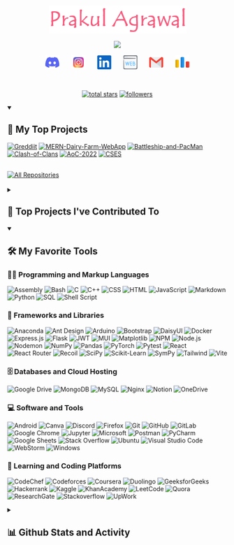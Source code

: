<p align="center">
  <a href="https://github.com/Prakul-Agrawal">
    <img src="assets/Name.png" alt="Prakul Agrawal" /></a>
</p>

<p align="center">
  <!-- Typing SVG -->
  <a href="https://github.com/DenverCoder1/readme-typing-svg">
    <img src="https://readme-typing-svg.demolab.com/?lines=Full-stack%20web%20developer;Python%20Enthusiast;Competitive%20Programmer;3%2B%20years%20of%20coding%20experience;Always%20learning%20new%20things&font=Fira%20Code&center=true&width=440&height=45&color=f75c7e&vCenter=true&pause=1000&size=22" /></a>
</p>

<!-- Social icons section -->
<p align="center">
  <a href="https://discordapp.com/users/740442954765959240" alt="Discord" title="Discord"><img width="32px" src="assets/discord.svg"/></a>
  &#8287;&#8287;&#8287;&#8287;&#8287;
  <a href="https://instagram.com/prakul.agrawal?igshid=MzNlNGNkZWQ4Mg==" alt="Instagram" title="Instagram"><img width="32px" src="assets/instagram.svg"/></a>
  &#8287;&#8287;&#8287;&#8287;&#8287;
  <a href="https://www.linkedin.com/in/prakul-agrawal-570b1927a" alt="LinkedIn" title="LinkedIn"><img width="32px" src="assets/linkedin.svg"/></a>
  &#8287;&#8287;&#8287;&#8287;&#8287;
  <!-- <a href="https://discordapp.com/users/740442954765959240" alt="Web" title="Personal Website"> -->
  <img width="32px" src="assets/website.svg"/>
  <!-- </a> -->
  &#8287;&#8287;&#8287;&#8287;&#8287;
  <a href="mailto:prakulagrawal.2003@gmail.com" alt="Gmail" title="Email"><img width="32px" src="assets/gmail.svg"/></a>
  &#8287;&#8287;&#8287;&#8287;&#8287;
  <a href="https://codeforces.com/profile/Prakul_Agrawal" alt="Codeforces" title="Codeforces"><img width="32px" src="assets/codeforces.svg"/></a>
</p>

<br/>

<!-- Social badges section -->
<p align="center">
  <a href="https://github.com/Prakul-Agrawal?tab=repositories&sort=stargazers">
    <img alt="total stars" title="Total stars on GitHub" src="https://custom-icon-badges.demolab.com/github/stars/Prakul-Agrawal?color=55960c&style=for-the-badge&labelColor=488207&logo=star"/></a>
  <a href="https://github.com/Prakul-Agrawal?tab=followers">
    <img alt="followers" title="Follow me on Github" src="https://custom-icon-badges.demolab.com/github/followers/Prakul-Agrawal?color=236ad3&labelColor=1155ba&style=for-the-badge&logo=person-add&label=Follow&logoColor=white"/></a>
</p>

<details open> 
  <summary><h2>📘 My Top Projects</h2></summary>

  <!-- Small repo cards - https://github.com/DenverCoder1/github-readme-stats -->
  <p align="left">
    <a href="https://github.com/Prakul-Agrawal/Greddiit"><img width="280" src="https://denvercoder1-github-readme-stats.vercel.app/api/pin/?username=Prakul-Agrawal&repo=Greddiit&theme=react&bg_color=1F222E&title_color=F85D7F&hide_border=true&icon_color=F8D866&show_icons=false" alt="Greddiit"></a>
    <a href="https://github.com/Prakul-Agrawal/MERN-Dairy-Farm-WebApp"><img width="280" src="https://denvercoder1-github-readme-stats.vercel.app/api/pin?username=Prakul-Agrawal&repo=MERN-Dairy-Farm-WebApp&theme=react&bg_color=1F222E&title_color=F85D7F&hide_border=true&icon_color=F8D866&show_icons=false" alt="MERN-Dairy-Farm-WebApp"></a>
    <a href="https://github.com/Prakul-Agrawal/Battleship-and-PacMan"><img width="280" src="https://denvercoder1-github-readme-stats.vercel.app/api/pin/?username=Prakul-Agrawal&repo=Battleship-and-PacMan&theme=react&bg_color=1F222E&title_color=F85D7F&hide_border=true&icon_color=F8D866&show_icons=false" alt="Battleship-and-PacMan"></a>
    <a href="https://github.com/Prakul-Agrawal/Clash-of-Clans"><img width="280" src="https://denvercoder1-github-readme-stats.vercel.app/api/pin/?username=Prakul-Agrawal&repo=Clash-of-Clans&theme=react&bg_color=1F222E&title_color=F85D7F&hide_border=true&icon_color=F8D866&show_icons=false" alt="Clash-of-Clans"></a>
    <a href="https://github.com/Prakul-Agrawal/AoC-2022"><img width="280" src="https://denvercoder1-github-readme-stats.vercel.app/api/pin/?username=Prakul-Agrawal&repo=AoC-2022&theme=react&bg_color=1F222E&title_color=F85D7F&hide_border=true&icon_color=F8D866&show_icons=false" alt="AoC-2022"></a>
    <a href="https://github.com/Prakul-Agrawal/CSES"><img width="280" src="https://denvercoder1-github-readme-stats.vercel.app/api/pin/?username=Prakul-Agrawal&repo=CSES&theme=react&bg_color=1F222E&title_color=F85D7F&hide_border=true&icon_color=F8D866&show_icons=false" alt="CSES"></a>
  </p>

  <br>
  <a href="https://github.com/Prakul-Agrawal?tab=repositories&sort=stargazers"><img alt="All Repositories" title="All Repositories" src="https://custom-icon-badges.demolab.com/badge/-Click%20Here%20For%20All%20My%20Repos-1F222E?style=for-the-badge&logoColor=white&logo=repo"/></a>
  <br><br>
</details>

<details> 
  <summary><h2>📕 Top Projects I've Contributed To</h2></summary>

  <p align="left">
  <!-- Example for future projects -->
    <!-- <a href="https://github.com/pallets/flask"><img width="278" src="https://denvercoder1-github-readme-stats.vercel.app/api/pin/?username=pallets&repo=flask&theme=react&bg_color=1F222E&title_color=F85D7F&hide_border=true&icon_color=F8D866&show_icons=false&show_description=false" alt="flask"></a> -->
  </p>

  <p align="left">
  </p>
  <br>
  <!-- <a href="https://github.com/DenverCoderOne/My-Contributions/blob/main/README.md"> -->
  <a href="#">
  <img alt="All Repositories" title="All Repositories" src="https://custom-icon-badges.demolab.com/badge/-Click%20Here%20For%20All%20My%20Forks-1F222E?style=for-the-badge&logoColor=white&logo=fork"/>
  </a>
  <br><br>
</details>

<details open> 
  <summary><h2>🛠️ My Favorite Tools</h2></summary>
  <!-- Badges are from https://github.com/Ileriayo/markdown-badges -->

  <h3>👨‍💻 Programming and Markup Languages</h3>

  <p>
      <img alt="Assembly" src="https://custom-icon-badges.demolab.com/badge/Assembly-525252.svg?logo=asm-hex&logoColor=white">
      <img alt="Bash" src="https://img.shields.io/badge/Bash-121011.svg?logo=gnu-bash&logoColor=white">
      <img alt="C" src="https://custom-icon-badges.demolab.com/badge/C-03599C.svg?logo=c-in-hexagon&logoColor=white">
      <img alt="C++" src="https://custom-icon-badges.demolab.com/badge/C++-9C033A.svg?logo=cpp2&logoColor=white">
      <img alt="CSS" src="https://img.shields.io/badge/CSS-1572B6.svg?logo=css3&logoColor=white">
      <img alt="HTML" src="https://img.shields.io/badge/HTML-E34F26.svg?logo=html5&logoColor=white">
      <img alt="JavaScript" src="https://img.shields.io/badge/JavaScript-F7DF1E.svg?logo=javascript&logoColor=black">
      <img alt="Markdown" src="https://img.shields.io/badge/Markdown-000000.svg?logo=markdown&logoColor=white">
      <img alt="Python" src="https://img.shields.io/badge/Python-14354C.svg?logo=python&logoColor=white">
      <img alt="SQL" src="https://custom-icon-badges.demolab.com/badge/SQL-025E8C.svg?logo=database&logoColor=white">
      <img alt="Shell Script" src="https://img.shields.io/badge/Shell%20Script-%23121011.svg?logo=gnu-bash&logoColor=white">
  </p>

  <h3>🧰 Frameworks and Libraries</h3>

  <p>
      <img alt="Anaconda" src="https://img.shields.io/badge/Anaconda-%2344A833.svg?logo=anaconda&logoColor=white">
      <img alt="Ant Design" src="https://img.shields.io/badge/-Ant%20Design-%230170FE?logo=ant-design&logoColor=white">
      <img alt="Arduino" src="https://img.shields.io/badge/-Arduino-00979D?logo=Arduino&logoColor=white">
      <img alt="Bootstrap" src="https://img.shields.io/badge/Bootstrap-7952B3.svg?logo=bootstrap&logoColor=white">
      <img alt="DaisyUI" src="https://img.shields.io/badge/DaisyUI-5A0EF8?logo=daisyui&logoColor=white">
      <img alt="Docker" src="https://img.shields.io/badge/Docker-%230db7ed.svg?logo=docker&logoColor=white">
      <img alt="Express.js" src="https://img.shields.io/badge/Express.js-404d59.svg?logo=express&logoColor=white">
      <img alt="Flask" src="https://img.shields.io/badge/Flask-%23000.svg?logo=flask&logoColor=white">
      <img alt="JWT" src="https://img.shields.io/badge/JWT-black?logo=JSON%20web%20tokens">
      <img alt="MUI" src="https://img.shields.io/badge/MUI-%230081CB.svg?logo=mui&logoColor=white">
      <img alt="Matplotlib" src="https://img.shields.io/badge/Matplotlib-%23ffffff.svg?logo=Matplotlib&logoColor=black">
      <img alt="NPM" src="https://img.shields.io/badge/NPM-%23CB3837.svg?logo=npm&logoColor=white">
      <img alt="Node.js" src="https://img.shields.io/badge/Node.js-6DA55F?logo=node.js&logoColor=white">
      <img alt="Nodemon" src="https://img.shields.io/badge/Nodemon-%23323330.svg?logo=nodemon&logoColor=%BBDEAD">
      <img alt="NumPy" src="https://img.shields.io/badge/Numpy-013243.svg?logo=numpy&logoColor=white">
      <img alt="Pandas" src="https://img.shields.io/badge/Pandas-150458.svg?logo=pandas&logoColor=white">
      <img alt="PyTorch" src="https://img.shields.io/badge/PyTorch-%23EE4C2C.svg?logo=PyTorch&logoColor=white">
      <img alt="Pytest" src="https://img.shields.io/badge/Pytest-0A9EDC.svg?logo=pytest&logoColor=white">
      <img alt="React" src="https://img.shields.io/badge/React-20232a.svg?logo=react&logoColor=%2361DAFB">
      <img alt="React Router" src="https://img.shields.io/badge/React%20Router-CA4245?logo=react-router&logoColor=white">
      <img alt="Recoil" src="https://custom-icon-badges.demolab.com/badge/Recoil-blue.svg?logo=recoil-icon&logoColor=white">
      <img alt="SciPy" src="https://img.shields.io/badge/SciPy-%230C55A5.svg?logo=scipy&logoColor=%white">
      <img alt="Scikit-Learn" src="https://img.shields.io/badge/Scikit--Learn-%23F7931E.svg?logo=scikit-learn&logoColor=white">
      <img alt="SymPy" src="https://img.shields.io/badge/Sympy-3B5526.svg?logo=sympy&logoColor=white">
      <img alt="Tailwind" src="https://img.shields.io/badge/Tailwind-%2338B2AC.svg?logo=tailwind-css&logoColor=white">
      <img alt="Vite" src="https://img.shields.io/badge/Vite-%23646CFF.svg?logo=vite&logoColor=white">
  </p>

  <h3>🗄️ Databases and Cloud Hosting</h3>

  <p>
      <img alt="Google Drive" src ="https://img.shields.io/badge/Google%20Drive-4285F4?logo=googledrive&logoColor=white">
      <img alt="MongoDB" src ="https://img.shields.io/badge/MongoDB-4ea94b.svg?logo=mongodb&logoColor=white">
      <img alt="MySQL" src="https://img.shields.io/badge/MySQL-00f.svg?logo=mysql&logoColor=white">
      <img alt="Nginx" src="https://img.shields.io/badge/nginx-%23009639.svg?logo=nginx&logoColor=white">
      <img alt="Notion" src="https://img.shields.io/badge/Notion-010101.svg?logo=notion&logoColor=white">
      <img alt="OneDrive" src="https://img.shields.io/badge/OneDrive-0078D4.svg?logo=microsoftonedrive&logoColor=white">
  </p>

  <h3>💻 Software and Tools</h3>

  <p>
      <img alt="Android" src="https://img.shields.io/badge/Android-3DDC84?logo=android&logoColor=white">
      <img alt="Canva" src="https://img.shields.io/badge/Canva-%2300C4CC.svg?logo=Canva&logoColor=white">
      <img alt="Discord" src="https://img.shields.io/badge/-Discord-5865F2.svg?logo=discord&logoColor=white">
      <img alt="Firefox" src="https://img.shields.io/badge/Firefox-FF7139?logo=Firefox-Browser&logoColor=white">
      <img alt="Git" src="https://img.shields.io/badge/Git-F05033.svg?logo=git&logoColor=white">
      <img alt="GitHub" src="https://img.shields.io/badge/GitHub-%23121011.svg?logo=github&logoColor=white">
      <img alt="GitLab" src="https://img.shields.io/badge/Gitab-%23181717.svg?logo=gitlab&logoColor=white">
      <img alt="Google Chrome" src="https://img.shields.io/badge/Google%20Chrome-4285F4?logo=GoogleChrome&logoColor=white">
      <img alt="Jupyter" src="https://img.shields.io/badge/Jupyter-F37626.svg?logo=Jupyter&logoColor=white">
      <img alt="Microsoft" src="https://img.shields.io/badge/Microsoft-0078D4?logo=microsoft&logoColor=white">
      <img alt="Postman" src="https://img.shields.io/badge/Postman-FF6C37?logo=postman&logoColor=white">
      <img alt="PyCharm" src="https://img.shields.io/badge/PyCharm-143?logo=pycharm&logoColor=black&color=black&labelColor=green">
      <img alt="Google Sheets" src="https://img.shields.io/badge/Sheets-34A853.svg?logo=google%20sheets&logoColor=white">
      <img alt="Stack Overflow" src="https://img.shields.io/badge/-Stack%20Overflow-FE7A16?logo=stack-overflow&logoColor=white">
      <img alt="Ubuntu" src="https://img.shields.io/badge/Ubuntu-E95420?logo=ubuntu&logoColor=white">
      <img alt="Visual Studio Code" src="https://img.shields.io/badge/Visual%20Studio%20Code-0078d7.svg?logo=visual-studio-code&logoColor=white">
      <img alt="WebStorm" src="https://img.shields.io/badge/WebStorm-143?logo=webstorm&logoColor=white&color=black">
      <img alt="Windows" src="https://img.shields.io/badge/Windows-0078D6?logo=windows&logoColor=white">
  </p>

  <h3>💬 Learning and Coding Platforms</h3>

  <p>
      <img alt="CodeChef" src="https://img.shields.io/badge/CodeChef-%23964B00.svg?logo=CodeChef&logoColor=white">
      <img alt="Codeforces" src="https://img.shields.io/badge/Codeforces-445f9d?logo=Codeforces&logoColor=white">
      <img alt="Coursera" src="https://img.shields.io/badge/Coursera-%230056D2.svg?logo=Coursera&logoColor=white">
      <img alt="Duolingo" src="https://img.shields.io/badge/Duolingo-%234DC730.svg?logo=Duolingo&logoColor=white">
      <img alt="GeeksforGeeks" src="https://img.shields.io/badge/GeeksforGeeks-gray?logo=geeksforgeeks&logoColor=35914c">
      <img alt="Hackerrank" src="https://img.shields.io/badge/-Hackerrank-2EC866?logo=HackerRank&logoColor=white">
      <img alt="Kaggle" src="https://img.shields.io/badge/Kaggle-035a7d?logo=kaggle&logoColor=white">
      <img alt="KhanAcademy" src="https://img.shields.io/badge/KhanAcademy-%2314BF96.svg?logo=KhanAcademy&logoColor=white">
      <img alt="LeetCode" src="https://img.shields.io/badge/LeetCode-000000?logo=LeetCode&logoColor=#d16c06">
      <img alt="Quora" src="https://img.shields.io/badge/Quora-%23B92B27.svg?logo=Quora&logoColor=white">
      <img alt="ResearchGate" src="https://img.shields.io/badge/ResearchGate-00CCBB?logo=ResearchGate&logoColor=white">
      <img alt="Stackoverflow" src="https://img.shields.io/badge/-Stackoverflow-FE7A16?logo=stack-overflow&logoColor=white">
      <img alt="UpWork" src="https://img.shields.io/badge/UpWork-6FDA44?logo=Upwork&logoColor=white">
  </p>
</details>

<details> 
  <summary><h2>📊 Github Stats and Activity</h2></summary>

  <h3>🔥 Streak Stats</h3>

  <!-- GitHub Readme Streak Stats - https://github.com/DenverCoder1/github-readme-streak-stats -->
  <p>
    <a href="https://github.com/DenverCoder1/github-readme-streak-stats">
      <img title="🔥 Get streak stats for your profile at git.io/streak-stats" alt="DenverCoder1's streak" src="https://streak-stats.demolab.com/?user=DenverCoder1&theme=monokai-metallian&hide_border=true"/>
    </a>
    <p>🔥 Get streak stats for your profile at <a href="https://git.io/streak-stats">git.io/streak-stats</a></p>
  </p>

  <h3>💻 GitHub Profile Stats</h3>

  <!-- https://github.com/anuraghazra/github-readme-stats -->

  <a href="https://github.com/anuraghazra/github-readme-stats"><img alt="DenverCoder1's Github Stats" src="https://denvercoder1-github-readme-stats.vercel.app/api/?username=DenverCoder1&show_icons=true&include_all_commits=true&count_private=true&theme=react&hide_border=true&bg_color=1F222E&title_color=F85D7F&icon_color=F8D866" height="192px"/></a>
  <a href="https://github.com/anuraghazra/github-readme-stats"><img alt="DenverCoder1's Top Languages" src="https://denvercoder1-github-readme-stats.vercel.app/api/top-langs/?username=DenverCoder1&langs_count=8&layout=compact&theme=react&hide_border=true&bg_color=1F222E&title_color=F85D7F&icon_color=F8D866&hide=Jupyter%20Notebook,Roff" height="192px"/></a>
  <br/>

  <b>Note:</b> Top languages is only a metric of the languages my public code consists of and doesn't reflect experience or skill level.
  
  <!-- https://github.com/ashutosh00710/github-readme-activity-graph -->

  <a href="https://github.com/ashutosh00710/github-readme-activity-graph"><img alt="DenverCoder1's Activity Graph" src="https://github-readme-activity-graph.vercel.app/graph/?username=DenverCoder1&bg_color=1F222E&color=F8D866&line=F85D7F&point=FFFFFF&hide_border=true" /></a>

  <h3>⚡ Recent GitHub Activity</h3>

  <!-- https://github.com/jamesgeorge007/github-activity-readme -->
  <!--START_SECTION:activity-->

1. 🎉 Merged PR [#843](https://github.com/DenverCoder1/custom-icon-badges/pull/843) in [DenverCoder1/custom-icon-badges](https://github.com/DenverCoder1/custom-icon-badges)
2. 🎉 Merged PR [#218](https://github.com/DenverCoder1/readme-typing-svg/pull/218) in [DenverCoder1/readme-typing-svg](https://github.com/DenverCoder1/readme-typing-svg)
3. 🎉 Merged PR [#217](https://github.com/DenverCoder1/readme-typing-svg/pull/217) in [DenverCoder1/readme-typing-svg](https://github.com/DenverCoder1/readme-typing-svg)
4. 🎉 Merged PR [#842](https://github.com/DenverCoder1/custom-icon-badges/pull/842) in [DenverCoder1/custom-icon-badges](https://github.com/DenverCoder1/custom-icon-badges)
5. 🎉 Merged PR [#840](https://github.com/DenverCoder1/custom-icon-badges/pull/840) in [DenverCoder1/custom-icon-badges](https://github.com/DenverCoder1/custom-icon-badges)
<!--END_SECTION:activity-->

</details>